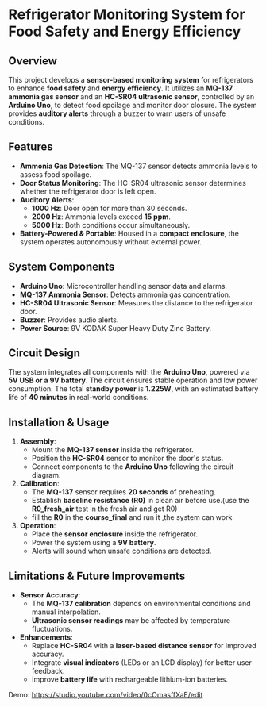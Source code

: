# Refrigerator Monitoring System for Food Safety and Energy Efficiency

## Overview
This project develops a **sensor-based monitoring system** for refrigerators to enhance **food safety** and **energy efficiency**. It utilizes an **MQ-137 ammonia gas sensor** and an **HC-SR04 ultrasonic sensor**, controlled by an **Arduino Uno**, to detect food spoilage and monitor door closure. The system provides **auditory alerts** through a buzzer to warn users of unsafe conditions.

## Features
- **Ammonia Gas Detection**: The MQ-137 sensor detects ammonia levels to assess food spoilage.
- **Door Status Monitoring**: The HC-SR04 ultrasonic sensor determines whether the refrigerator door is left open.
- **Auditory Alerts**:
  - **1000 Hz**: Door open for more than 30 seconds.
  - **2000 Hz**: Ammonia levels exceed **15 ppm**.
  - **5000 Hz**: Both conditions occur simultaneously.
- **Battery-Powered & Portable**: Housed in a **compact enclosure**, the system operates autonomously without external power.

## System Components
- **Arduino Uno**: Microcontroller handling sensor data and alarms.
- **MQ-137 Ammonia Sensor**: Detects ammonia gas concentration.
- **HC-SR04 Ultrasonic Sensor**: Measures the distance to the refrigerator door.
- **Buzzer**: Provides audio alerts.
- **Power Source**: 9V KODAK Super Heavy Duty Zinc Battery.

## Circuit Design
The system integrates all components with the **Arduino Uno**, powered via **5V USB or a 9V battery**. The circuit ensures stable operation and low power consumption. The total **standby power** is **1.225W**, with an estimated battery life of **40 minutes** in real-world conditions.

## Installation & Usage
1. **Assembly**:
   - Mount the **MQ-137 sensor** inside the refrigerator.
   - Position the **HC-SR04** sensor to monitor the door's status.
   - Connect components to the **Arduino Uno** following the circuit diagram.
2. **Calibration**:
   - The **MQ-137** sensor requires **20 seconds** of preheating.
   - Establish **baseline resistance (R0)** in clean air before use.(use the **R0_fresh_air** test in the fresh air and get R0)
   - fill the **R0** in the **course_final** and run it ,the system can work 
3. **Operation**:
   - Place the **sensor enclosure** inside the refrigerator.
   - Power the system using a **9V battery**.
   - Alerts will sound when unsafe conditions are detected.

## Limitations & Future Improvements
- **Sensor Accuracy**:
  - The **MQ-137 calibration** depends on environmental conditions and manual interpolation.
  - **Ultrasonic sensor readings** may be affected by temperature fluctuations.
- **Enhancements**:
  - Replace **HC-SR04** with a **laser-based distance sensor** for improved accuracy.
  - Integrate **visual indicators** (LEDs or an LCD display) for better user feedback.
  - Improve **battery life** with rechargeable lithium-ion batteries.



Demo:
https://studio.youtube.com/video/0cOmasffXaE/edit
